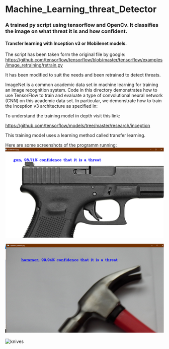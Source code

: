 # Machine_Learning_threat_Detector
### A trained py script using tensorflow and OpenCv. It classifies the image on what threat it is and how confident.
#### Transfer learning with Inception v3 or Mobilenet models.
The script has been taken form the original file by google:
https://github.com/tensorflow/tensorflow/blob/master/tensorflow/examples/image_retraining/retrain.py

It has been modified to suit the needs and been retrained to detect threats. 

ImageNet is a common academic data set in machine learning for training an image recognition system. Code in this directory demonstrates how to use TensorFlow to train and evaluate a type of convolutional neural network (CNN) on this academic data set. In particular, we demonstrate how to train the Inception v3 architecture as specified in:

To understand the training model in depth visit this link:

https://github.com/tensorflow/models/tree/master/research/inception

This training model uses a learning method called transfer learning.

Here are some screenshots of the programm running:
![Gun](gun.png)

![hammer](hammer.png)

![knives](knive.png)
